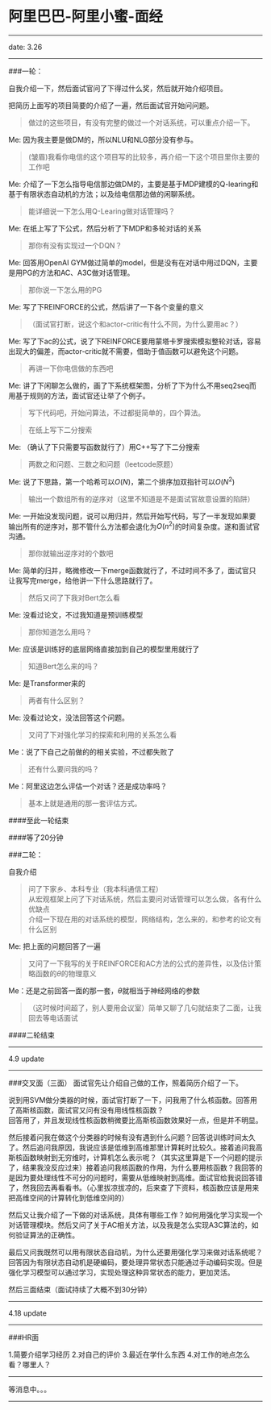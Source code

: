 阿里巴巴-阿里小蜜-面经
===
***
date: 3.26 
***
###一轮：

自我介绍一下，然后面试官问了下得过什么奖，然后就开始介绍项目。

把简历上面写的项目简要的介绍了一遍，然后面试官开始问问题。

>做过的这些项目，有没有完整的做过一个对话系统，可以重点介绍一下。

Me: 因为我主要是做DM的，所以NLU和NLG部分没有参与。

>(皱眉)我看你电信的这个项目写的比较多，再介绍一下这个项目里你主要的工作吧

Me: 介绍了一下怎么指导电信那边做DM的，主要是基于MDP建模的Q-learing和基于有限状态自动机的方法；以及给电信那边做的闲聊系统。

>能详细说一下怎么用Q-Learing做对话管理吗？

Me: 在纸上写了下公式，然后分析了下MDP和多轮对话的关系

>那你有没有实现过一个DQN？

Me: 回答用OpenAI GYM做过简单的model，但是没有在对话中用过DQN，主要是用PG的方法和AC、A3C做对话管理。

>那你说一下怎么用的PG

Me: 写了下REINFORCE的公式，然后讲了一下各个变量的意义

>（面试官打断，说这个和actor-critic有什么不同，为什么要用ac？）

Me: 写了下ac的公式，说了下REINFORCE要用蒙塔卡罗搜索模拟整轮对话，容易出现大的偏差，而actor-critic就不需要，借助于值函数可以避免这个问题。

>再讲一下你电信做的东西吧

Me: 讲了下闲聊怎么做的，画了下系统框架图，分析了下为什么不用seq2seq而用基于规则的方法，面试官还让举了个例子。

>写下代码吧，开始问算法，不过都挺简单的，四个算法。

>在纸上写下二分搜索

Me: （确认了下只需要写函数就行了）用C++写了下二分搜索

>两数之和问题、三数之和问题（leetcode原题）

Me: 说了下思路，第一个哈希可以$O(N)$，第二个排序加双指针可以$O(N^2)$

>输出一个数组所有的逆序对（这里不知道是不是面试官故意设置的陷阱）

Me: 一开始没发现问题，说可以用归并，然后开始写代码，写了一半发现如果要输出所有的逆序对，那不管什么方法都会退化为$O(n^2)$的时间复杂度。遂和面试官沟通。

>那你就输出逆序对的个数吧

Me: 简单的归并，略微修改一下merge函数就行了，不过时间不多了，面试官只让我写完merge，给他讲一下什么思路就行了。

>然后又问了下我对Bert怎么看

Me: 没看过论文，不过我知道是预训练模型

>那你知道怎么用吗？

Me: 应该是训练好的底层网络直接加到自己的模型里用就行了

>知道Bert怎么来的吗？

Me: 是Transformer来的

>两者有什么区别？

Me: 没看过论文，没法回答这个问题。

>又问了下对强化学习的探索和利用的关系怎么看

Me：说了下自己之前做的的相关实验，不过都失败了

>还有什么要问我的吗？

Me：阿里这边怎么评估一个对话？还是成功率吗？

>基本上就是通用的那一套评估方式。

####至此一轮结束

####等了20分钟

###二轮：

自我介绍

>问了下家乡、本科专业（我本科通信工程）<br>
>从宏观框架上问了下对话系统，然后主要问对话管理可以怎么做，各有什么优缺点<br>
>介绍一下现在用的对话系统的模型，网络结构，怎么来的，和参考的论文有什么区别

Me: 把上面的问题回答了一遍

>又问了一下我写的关于REINFORCE和AC方法的公式的差异性，以及估计策略函数的$\theta$的物理意义

Me：还是之前回答一面的那一套，$\theta$就相当于神经网络的参数

>（这时候时间超了，别人要用会议室）简单又聊了几句就结束了二面，让我回去等电话面试

####二轮结束

***
4.9 update
***

###交叉面（三面）
面试官先让介绍自己做的工作，照着简历介绍了一下。

说到用SVM做分类器的时候，面试官打断了一下，问我用了什么核函数。回答用了高斯核函数，面试官又问有没有用线性核函数？<br>
回答用了，并且发现线性核函数稍微要比高斯核函数效果好一点，但是并不明显。

然后接着问我在做这个分类器的时候有没有遇到什么问题？回答说训练时间太久了。然后追问我原因，我说应该是低维到高维那里计算耗时比较久。接着追问我高斯核函数映射到无穷维时，计算机怎么表示呢？（其实这里算是下一个问题的提示了，结果我没反应过来）接着追问我核函数的作用，为什么要用核函数？我回答的是因为要处理线性不可分的问题时，需要从低维映射到高维。面试官给我说回答错了，然我回去再看看书。（心里拔凉拔凉的，后来查了下资料，核函数应该是用来把高维空间的计算转化到低维空间的）

然后又让我介绍了一下做的对话系统，具体有哪些工作？如何用强化学习实现一个对话管理模块。然后又问了关于AC相关方法，以及我是怎么实现A3C算法的，如何验证算法的正确性。

最后又问我既然可以用有限状态自动机，为什么还要用强化学习来做对话系统呢？回答因为有限状态自动机是硬编码，要处理异常状态只能通过手动编码实现。但是强化学习模型可以通过学习，实现处理这种异常状态的能力，更加灵活。

然后三面结束（面试持续了大概不到30分钟）

***
4.18 update
***

###HR面

1.简要介绍学习经历
2.对自己的评价
3.最近在学什么东西
4.对工作的地点怎么看？哪里人？

***
等消息中。。。
***